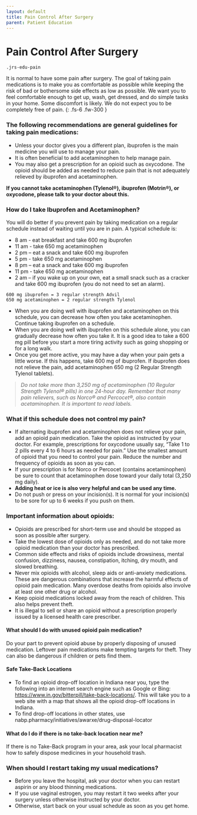 ```yaml
---
layout: default
title: Pain Control After Surgery
parent: Patient Education
---
```


# Pain Control After Surgery

`.jrs-edu-pain`

It is normal to have some pain after surgery. The goal of taking pain medications is to make you as comfortable as possible while keeping the risk of bad or bothersome side effects as low as possible. We want you to feel comfortable enough to get up, wash, get dressed, and do simple tasks in your home. Some discomfort is likely. We do not expect you to be completely free of pain.
{: .fs-6 .fw-300 }

### The following recommendations are general guidelines for taking pain medications:

* Unless your doctor gives you a different plan, ibuprofen is the main medicine you will use to manage your pain.
* It is often beneficial to add acetaminophen to help manage pain.
* You may also get a prescription for an opioid such as oxycodone. The opioid should be added as needed to reduce pain that is not adequately relieved by ibuprofen and acetaminophen. 

**If you cannot take acetaminophen (Tylenol®), ibuprofen (Motrin®), or oxycodone, please talk to your doctor about this.**

### How do I take Ibuprofen and Acetaminophen?

You will do better if you prevent pain by taking medication on a regular schedule instead of waiting until you are in pain. A typical schedule is:

* 8 am - eat breakfast and take 600 mg ibuprofen
* 11 am - take 650 mg acetaminophen
* 2 pm – eat a snack and take 600 mg ibuprofen
* 5 pm - take 650 mg acetaminophen
* 8 pm – eat a snack and take 600 mg ibuprofen
* 11 pm - take 650 mg acetaminophen
* 2 am – if you wake up on your own, eat a small snack such as a cracker and take 600 mg ibuprofen (you do not need to set an alarm).

```
600 mg ibuprofen = 3 regular strength Advil
650 mg acetaminophen = 2 regular strength Tylenol
```

* When you are doing well with ibuprofen and acetaminophen on this schedule, you can decrease how often you take acetaminophen. Continue taking ibuprofen on a schedule.
* When you are doing well with ibuprofen on this schedule alone, you can gradually decrease how often you take it. It is a good idea to take a 600 mg pill before you start a more tiring activity such as going shopping or for a long walk.
* Once you get more active, you may have a day when your pain gets a little worse. If this happens, take 600 mg of ibuprofen. If ibuprofen does not relieve the pain, add acetaminophen 650 mg (2 Regular Strength Tylenol tablets).

> _Do not take more than 3,250 mg of acetaminophen (10 Regular Strength Tylenol® pills) in one 24-hour day. Remember that many pain relievers, such as Norco® and Percocet®, also contain acetaminophen. It is important to read labels._

### What if this schedule does not control my pain?

* If alternating ibuprofen and acetaminophen does not relieve your pain, add an opioid pain medication. Take the opioid as instructed by your doctor. For example, prescriptions for oxycodone usually say, “Take 1 to 2 pills every 4 to 6 hours as needed for pain.” Use the smallest amount of opioid that you need to control your pain. Reduce the number and frequency of opioids as soon as you can.
* If your prescription is for Norco or Percocet (contains acetaminophen) be sure to count that acetaminophen dose toward your daily total (3,250 mg daily).
* **Adding heat or ice is also very helpful and can be used any time.**
* Do not push or press on your incision(s). It is normal for your incision(s) to be sore for up to 6 weeks if you push on them.

### Important information about opioids:

* Opioids are prescribed for short-term use and should be stopped as soon as possible after surgery.
* Take the lowest dose of opioids only as needed, and do not take more opioid medication than your doctor has prescribed.
* Common side effects and risks of opioids include drowsiness, mental confusion, dizziness, nausea, constipation, itching, dry mouth, and slowed breathing.
* Never mix opioids with alcohol, sleep aids or anti-anxiety medications. These are dangerous combinations that increase the harmful effects of opioid pain medication. Many overdose deaths from opioids also involve at least one other drug or alcohol.
* Keep opioid medications locked away from the reach of children. This also helps prevent theft.
* It is illegal to sell or share an opioid without a prescription properly issued by a licensed health care prescriber.

#### What should I do with unused opioid pain medication?

Do your part to prevent opioid abuse by properly disposing of unused medication. Leftover pain medications make tempting targets for theft. They can also be dangerous if children or pets find them.

#### Safe Take-Back Locations

* To find an opioid drop-off location in Indiana near you, type the following into an internet search engine such as Google or Bing: https://www.in.gov/bitterpill/take-back-locations/. This will take you to a web site with a map that shows all the opioid drop-off locations in Indiana.
* To find drop-off locations in other states, use nabp.pharmacy/initiatives/awarxe/drug-disposal-locator

#### What do I do if there is no take-back location near me?
If there is no Take-Back program in your area, ask your local pharmacist how to safely dispose medicines in your household trash.

### When should I restart taking my usual medications?
* Before you leave the hospital, ask your doctor when you can restart aspirin or any blood thinning medications.
* If you use vaginal estrogen, you may restart it two weeks after your surgery unless otherwise instructed by your doctor.
* Otherwise, start back on your usual schedule as soon as you get home.

